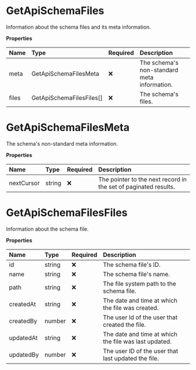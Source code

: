 # GetApiSchemaFiles

Information about the schema files and its meta information.

**Properties**

| Name  | Type                     | Required | Description                                 |
| :---- | :----------------------- | :------- | :------------------------------------------ |
| meta  | GetApiSchemaFilesMeta    | ❌       | The schema's non-standard meta information. |
| files | GetApiSchemaFilesFiles[] | ❌       | The schema's files.                         |

# GetApiSchemaFilesMeta

The schema's non-standard meta information.

**Properties**

| Name       | Type   | Required | Description                                                     |
| :--------- | :----- | :------- | :-------------------------------------------------------------- |
| nextCursor | string | ❌       | The pointer to the next record in the set of paginated results. |

# GetApiSchemaFilesFiles

Information about the schema file.

**Properties**

| Name      | Type   | Required | Description                                           |
| :-------- | :----- | :------- | :---------------------------------------------------- |
| id        | string | ❌       | The schema file's ID.                                 |
| name      | string | ❌       | The schema file's name.                               |
| path      | string | ❌       | The file system path to the schema file.              |
| createdAt | string | ❌       | The date and time at which the file was created.      |
| createdBy | number | ❌       | The user Id of the user that created the file.        |
| updatedAt | string | ❌       | The date and time at which the file was last updated. |
| updatedBy | number | ❌       | The user ID of the user that last updated the file.   |

<!-- This file was generated by liblab | https://liblab.com/ -->
